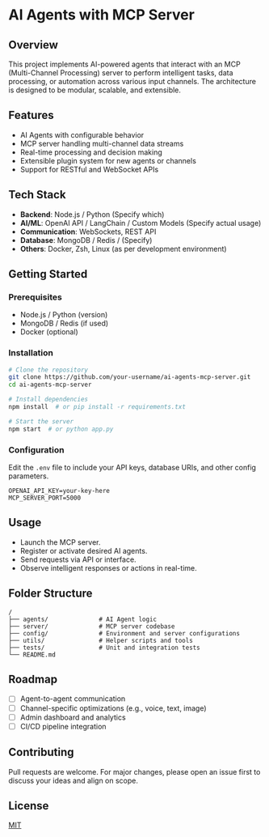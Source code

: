 # AI Agents with MCP Server

## Overview

This project implements AI-powered agents that interact with an MCP (Multi-Channel Processing) server to perform intelligent tasks, data processing, or automation across various input channels. The architecture is designed to be modular, scalable, and extensible.

## Features

- AI Agents with configurable behavior
- MCP server handling multi-channel data streams
- Real-time processing and decision making
- Extensible plugin system for new agents or channels
- Support for RESTful and WebSocket APIs

## Tech Stack

- **Backend**: Node.js / Python (Specify which)
- **AI/ML**: OpenAI API / LangChain / Custom Models (Specify actual usage)
- **Communication**: WebSockets, REST API
- **Database**: MongoDB / Redis / (Specify)
- **Others**: Docker, Zsh, Linux (as per development environment)

## Getting Started

### Prerequisites

- Node.js / Python (version)
- MongoDB / Redis (if used)
- Docker (optional)

### Installation

```bash
# Clone the repository
git clone https://github.com/your-username/ai-agents-mcp-server.git
cd ai-agents-mcp-server

# Install dependencies
npm install  # or pip install -r requirements.txt

# Start the server
npm start  # or python app.py
````

### Configuration

Edit the `.env` file to include your API keys, database URIs, and other config parameters.

```env
OPENAI_API_KEY=your-key-here
MCP_SERVER_PORT=5000
```

## Usage

* Launch the MCP server.
* Register or activate desired AI agents.
* Send requests via API or interface.
* Observe intelligent responses or actions in real-time.

## Folder Structure

```plaintext
/
├── agents/              # AI Agent logic
├── server/              # MCP server codebase
├── config/              # Environment and server configurations
├── utils/               # Helper scripts and tools
├── tests/               # Unit and integration tests
└── README.md
```

## Roadmap

* [ ] Agent-to-agent communication
* [ ] Channel-specific optimizations (e.g., voice, text, image)
* [ ] Admin dashboard and analytics
* [ ] CI/CD pipeline integration

## Contributing

Pull requests are welcome. For major changes, please open an issue first to discuss your ideas and align on scope.

## License

[MIT](LICENSE)
